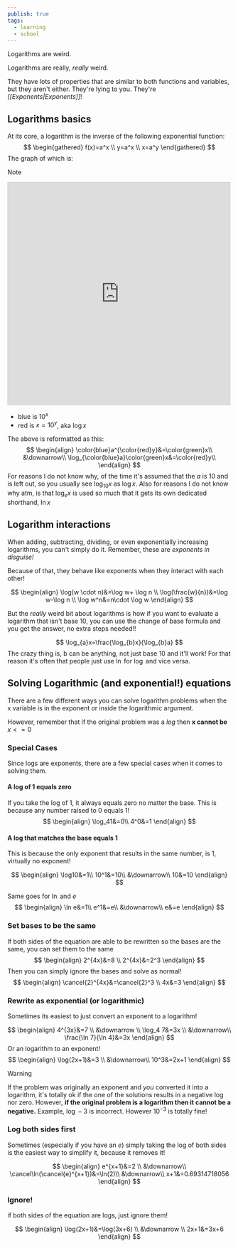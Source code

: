```yaml
---
publish: true
tags:
  - learning
  - school
---
```

Logarithms are weird.

Logarithms are really, *really* weird. 

They have lots of properties that are similar to both functions and variables, but they aren't either. They're lying to you. They're *[[Exponents|Exponents]]*!

## Logarithms basics 
At its core, a logarithm is the inverse of the following exponential function:
$$
\begin{gathered}
f(x)=a^x \\
y=a^x \\
x=a^y
\end{gathered}
$$
The graph of which is:
> [!note]
> <iframe src="https://www.desmos.com/calculator/jwzxfnfmrl?embed" width="500" height="500" style="border: 1px solid #ccc" frameborder=0></iframe>
> 
> - blue is $10^x$
> - red is $x=10^y$, aka $\log x$

The above is reformatted as this:
$$
\begin{align}
\color{blue}a^{\color{red}y}&=\color{green}x\\
&\downarrow\\
\log_{\color{blue}a}\color{green}x&=\color{red}y\\
\end{align}
$$
For reasons I do not know why, of the time it's assumed that the $a$ is 10 and is left out, so you usually see $\log_{10}x$ as $\log x$. Also for reasons I do not know why atm, is that $\log_{e}x$ is used so much that it gets its own dedicated shorthand, $\ln x$

## Logarithm interactions
When adding, subtracting, dividing, or even exponentially increasing logarithms, you can't simply do it. Remember, these are *exponents in disguise!*

Because of that, they behave like exponents when they interact with each other!

$$
\begin{align}
\log(w \cdot n)&=\log w+ \log n \\
\log(\frac{w}{n})&=\log w-\log n \\
\log w^n&=n\cdot \log w
\end{align}
$$

But the *really* weird bit about logarithms is how if you want to evaluate a logarithm that isn't base 10, you can use the change of base formula and you get the answer, no extra steps needed!!

$$
\log_{a}x=\frac{\log_{b}x}{\log_{b}a}
$$
The crazy thing is, b can be anything, not just base 10 and it'll work! For that reason it's often that people just use $\ln$ for $\log$ and vice versa.

## Solving Logarithmic (and exponential!) equations

There are a few different ways you can solve logarithm problems when the x variable is in the exponent or inside the logarithmic argument.

However, remember that if the original problem was a $log$ then **x cannot be** $x <= 0$

### Special Cases
Since logs are exponents, there are a few special cases when it comes to solving them.

#### A log of 1 equals zero
If you take the log of 1, it always equals zero no matter the base. This is because any number raised to 0 equals 1!
$$
\begin{align}
\log_41&=0\\
4^0&=1
\end{align}
$$
#### A log that matches the base equals 1
This is because the only exponent that results in the same number, is 1, virtually no exponent!

$$
\begin{align}
\log10&=1\\
10^1&=10\\
&\downarrow\\
10&=10
\end{align}
$$

Same goes for $\ln$ and $e$
$$
\begin{align}
\ln e&=1\\
e^1&=e\\
&\downarrow\\
e&=e
\end{align}
$$

### Set bases to be the same
If both sides of the equation are able to be rewritten so the bases are the same, you can set them to the same
$$
\begin{align}
2^{4x}&=8 \\
2^{4x}&=2^3
\end{align}
$$
Then you can simply ignore the bases and solve as normal!
$$
\begin{align}
\cancel{2}^{4x}&=\cancel{2}^3 \\
4x&=3
\end{align}
$$
### Rewrite as exponential (or logarithmic)
Sometimes its easiest to just convert an exponent to a logarithm!

$$
\begin{align}
4^{3x}&=7 \\
&\downarrow \\
\log_4 7&=3x \\
&\downarrow\\
\frac{\ln 7}{\ln 4}&=3x
\end{align}
$$
Or an logarithm to an exponent!
$$
\begin{align}
\log(2x+1)&=3 \\
&\downarrow\\
10^3&=2x+1
\end{align}
$$
> [!warning] 
> If the problem was originally an exponent and *you* converted it into a logarithm, it's totally ok if the one of the solutions results in a negative log nor zero. However, **if the original problem is a logarithm then it cannot be a negative.**
> Example, $\log -3$ is incorrect. However $10^{-3}$ is totally fine! 
### Log both sides first
Sometimes (especially if you have an $e$) simply taking the log of both sides is the easiest way to simplify it, because it removes it!

$$
\begin{align}
e^{x+1}&=2 \\
&\downarrow\\
\cancel\ln(\cancel{e}^{x+1})&=\ln(2)\\
&\downarrow\\
x+1&=0.69314718056
\end{align}
$$
### Ignore!
if both sides of the equation are logs, just ignore them!

$$
\begin{align}
\log(2x+1)&=\log(3x+6) \\
&\downarrow \\
2x+1&=3x+6
\end{align}
$$

